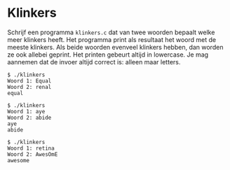 # Klinkers

Schrijf een programma `klinkers.c` dat van twee woorden bepaalt welke meer klinkers heeft. Het programma print als resultaat het woord met de meeste klinkers. Als beide woorden evenveel klinkers hebben, dan worden ze ook allebei geprint. Het printen gebeurt altijd in lowercase. Je mag aannemen dat de invoer altijd correct is: alleen maar letters.

    $ ./klinkers
    Woord 1: Equal
    Woord 2: renal
    equal

    $ ./klinkers
    Woord 1: aye
    Woord 2: abide
    aye
    abide

    $ ./klinkers
    Woord 1: retina
    Woord 2: AwesOmE
    awesome
